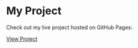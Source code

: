 # My Project

Check out my live project hosted on GitHub Pages:

[View Project](https://prak-ash-m.github.io/CSS-9-Dots-Menu/)
